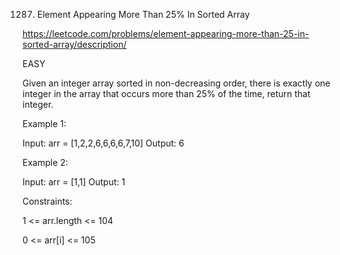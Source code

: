 1287. Element Appearing More Than 25% In Sorted Array

https://leetcode.com/problems/element-appearing-more-than-25-in-sorted-array/description/

EASY


Given an integer array sorted in non-decreasing order, there is exactly one integer in the array that occurs more than 25% of the time, return that integer.


Example 1:

Input: arr = [1,2,2,6,6,6,6,7,10]
Output: 6


Example 2:

Input: arr = [1,1]
Output: 1
 

Constraints:

1 <= arr.length <= 104

0 <= arr[i] <= 105